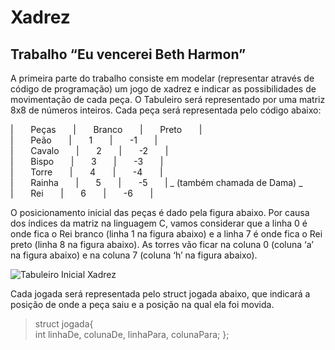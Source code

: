 # Xadrez
## Trabalho “Eu vencerei Beth Harmon”
<p>A primeira parte do trabalho consiste em modelar (representar através de código de programação) um jogo de xadrez e indicar as possibilidades de movimentação de cada peça. O 
Tabuleiro será representado por uma matriz 8x8 de números inteiros. Cada peça será representada pelo código abaixo: <p/>
| &nbsp; &nbsp; &nbsp; Peças &nbsp; &nbsp; &nbsp; | &nbsp; &nbsp; &nbsp; Branco &nbsp; &nbsp; &nbsp; | &nbsp; &nbsp; &nbsp; Preto &nbsp; &nbsp; &nbsp; | <br/>
| &nbsp; &nbsp; &nbsp; Peão &nbsp; &nbsp; &nbsp; | &nbsp; &nbsp; &nbsp; 1 &nbsp; &nbsp; &nbsp; | &nbsp; &nbsp; &nbsp; -1 &nbsp; &nbsp; &nbsp; | <br/>
| &nbsp; &nbsp; &nbsp; Cavalo &nbsp; &nbsp; &nbsp; | &nbsp; &nbsp; &nbsp; 2 &nbsp; &nbsp; &nbsp; | &nbsp; &nbsp; &nbsp; -2 &nbsp; &nbsp; &nbsp; | <br/>
| &nbsp; &nbsp; &nbsp; Bispo &nbsp; &nbsp; &nbsp; | &nbsp; &nbsp; &nbsp; 3 &nbsp; &nbsp; &nbsp; | &nbsp; &nbsp; &nbsp; -3 &nbsp; &nbsp; &nbsp; | <br/>
| &nbsp; &nbsp; &nbsp; Torre &nbsp; &nbsp; &nbsp; | &nbsp; &nbsp; &nbsp; 4 &nbsp; &nbsp; &nbsp; | &nbsp; &nbsp; &nbsp; -4 &nbsp; &nbsp; &nbsp; | <br/>
| &nbsp; &nbsp; &nbsp; Rainha &nbsp; &nbsp; &nbsp; | &nbsp; &nbsp; &nbsp; 5 &nbsp; &nbsp; &nbsp; | &nbsp; &nbsp; &nbsp; -5 &nbsp; &nbsp; &nbsp; | _ (também chamada de Dama) _ <br/> 
| &nbsp; &nbsp; &nbsp; Rei &nbsp; &nbsp; &nbsp; | &nbsp; &nbsp; &nbsp; 6 &nbsp; &nbsp; &nbsp; | &nbsp; &nbsp; &nbsp; -6 &nbsp; &nbsp; &nbsp; | <br/>

<p>O posicionamento inicial das peças é dado pela figura abaixo. Por causa dos índices da matriz na
linguagem C, vamos considerar que a linha 0 é onde fica o Rei branco (linha 1 na figura abaixo) e a
linha 7 é onde fica o Rei preto (linha 8 na figura abaixo). As torres vão ficar na coluna 0 (coluna ‘a’
na figura abaixo) e na coluna 7 (coluna ‘h’ na figura abaixo). <p/>

<img src="http://comojogarxadrez.com.br/uploads/1/1/3/9/113979129/como-jogar-xadrez-posi-o-inicial_orig.png" alt="Tabuleiro Inicial Xadrez" />

Cada jogada será representada pelo struct jogada abaixo, que indicará a posição de onde a peça saiu e a posição na qual ela foi movida. <br/>

<blockquote> struct jogada{<br/>
int linhaDe, colunaDe, linhaPara, colunaPara;
};</blockquote>
